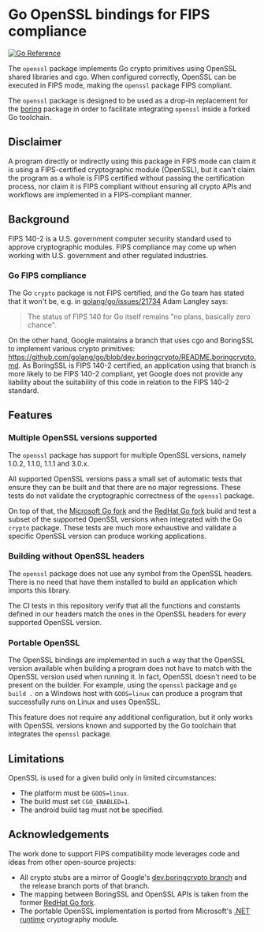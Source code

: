 # Go OpenSSL bindings for FIPS compliance

[![Go Reference](https://pkg.go.dev/badge/github.com/golang-fips/openssl.svg)](https://pkg.go.dev/github.com/golang-fips/openssl)

The `openssl` package implements Go crypto primitives using OpenSSL shared libraries and cgo. When configured correctly, OpenSSL can be executed in FIPS mode, making the `openssl` package FIPS compliant.

The `openssl` package is designed to be used as a drop-in replacement for the [boring](https://pkg.go.dev/crypto/internal/boring) package in order to facilitate integrating `openssl` inside a forked Go toolchain.

## Disclaimer

A program directly or indirectly using this package in FIPS mode can claim it is using a FIPS-certified cryptographic module (OpenSSL), but it can't claim the program as a whole is FIPS certified without passing the certification process, nor claim it is FIPS compliant without ensuring all crypto APIs and workflows are implemented in a FIPS-compliant manner.

## Background

FIPS 140-2 is a U.S. government computer security standard used to approve cryptographic modules. FIPS compliance may come up when working with U.S. government and other regulated industries.

### Go FIPS compliance

The Go `crypto` package is not FIPS certified, and the Go team has stated that it won't be, e.g. in [golang/go/issues/21734](https://github.com/golang/go/issues/21734#issuecomment-326980213) Adam Langley says:

> The status of FIPS 140 for Go itself remains "no plans, basically zero chance".

On the other hand, Google maintains a branch that uses cgo and BoringSSL to implement various crypto primitives: https://github.com/golang/go/blob/dev.boringcrypto/README.boringcrypto.md. As BoringSSL is FIPS 140-2 certified, an application using that branch is more likely to be FIPS 140-2 compliant, yet Google does not provide any liability about the suitability of this code in relation to the FIPS 140-2 standard.

## Features

### Multiple OpenSSL versions supported

The `openssl` package has support for multiple OpenSSL versions, namely 1.0.2, 1.1.0, 1.1.1 and 3.0.x.

All supported OpenSSL versions pass a small set of automatic tests that ensure they can be built and that there are no major regressions.
These tests do not validate the cryptographic correctness of the `openssl` package.

On top of that, the [Microsoft Go fork](https://github.com/microsoft/go) and the [RedHat Go fork](https://github.com/golang-fips/go) build and test a subset of the supported OpenSSL versions when integrated with the Go `crypto` package.
These tests are much more exhaustive and validate a specific OpenSSL version can produce working applications.

### Building without OpenSSL headers

The `openssl` package does not use any symbol from the OpenSSL headers. There is no need that have them installed to build an application which imports this library.

The CI tests in this repository verify that all the functions and constants defined in our headers match the ones in the OpenSSL headers for every supported OpenSSL version.

### Portable OpenSSL

The OpenSSL bindings are implemented in such a way that the OpenSSL version available when building a program does not have to match with the OpenSSL version used when running it.
In fact, OpenSSL doesn't need to be present on the builder.
For example, using the `openssl` package and `go build .` on a Windows host with `GOOS=linux` can produce a program that successfully runs on Linux and uses OpenSSL.

This feature does not require any additional configuration, but it only works with OpenSSL versions known and supported by the Go toolchain that integrates the `openssl` package.

## Limitations

OpenSSL is used for a given build only in limited circumstances:

- The platform must be `GOOS=linux`.
- The build must set `CGO_ENABLED=1`.
- The android build tag must not be specified.

## Acknowledgements

The work done to support FIPS compatibility mode leverages code and ideas from other open-source projects:

- All crypto stubs are a mirror of Google's [dev.boringcrypto branch](https://github.com/golang/go/tree/dev.boringcrypto) and the release branch ports of that branch.
- The mapping between BoringSSL and OpenSSL APIs is taken from the former [RedHat Go fork](https://pagure.io/go).
- The portable OpenSSL implementation is ported from Microsoft's [.NET runtime](https://github.com/dotnet/runtime) cryptography module.
